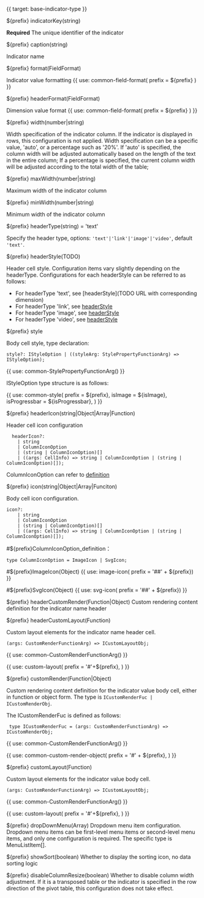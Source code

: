 
{{ target: base-indicator-type }}

${prefix} indicatorKey(string)

**Required** The unique identifier of the indicator

${prefix} caption(string)

Indicator name

${prefix} format(FieldFormat)

Indicator value formatting
{{ use: common-field-format(
  prefix = ${prefix}
  ) }}

${prefix} headerFormat(FieldFormat)

Dimension value format
{{ use: common-field-format(
  prefix = ${prefix}
  ) }}

${prefix} width(number|string)

Width specification of the indicator column. If the indicator is displayed in rows, this configuration is not applied.
Width specification can be a specific value, 'auto', or a percentage such as '20%'.
If 'auto' is specified, the column width will be adjusted automatically based on the length of the text in the entire column;
If a percentage is specified, the current column width will be adjusted according to the total width of the table;

${prefix} maxWidth(number|string)

Maximum width of the indicator column

${prefix} minWidth(number|string)

Minimum width of the indicator column

${prefix} headerType(string) = 'text'

Specify the header type, options: `'text'|'link'|'image'|'video'`, default `'text'`.

${prefix} headerStyle(TODO)

Header cell style. Configuration items vary slightly depending on the headerType. Configurations for each headerStyle can be referred to as follows:

- For headerType 'text', see [headerStyle](TODO URL with corresponding dimension)
- For headerType 'link', see [headerStyle](url)
- For headerType 'image', see [headerStyle](url)
- For headerType 'video', see [headerStyle](url)

${prefix} style

Body cell style, type declaration:
```
style?: IStyleOption | ((styleArg: StylePropertyFunctionArg) => IStyleOption);
```
{{ use: common-StylePropertyFunctionArg() }}

IStyleOption type structure is as follows:

{{ use: common-style(
  prefix = ${prefix},
  isImage = ${isImage},
  isProgressbar = ${isProgressbar},
) }}

${prefix} headerIcon(string|Object|Array|Function)

Header cell icon configuration

```
  headerIcon?:
    | string
    | ColumnIconOption
    | (string | ColumnIconOption)[]
    | ((args: CellInfo) => string | ColumnIconOption | (string | ColumnIconOption)[]);
```

ColumnIconOption can refer to [definition](/en/option.html#PivotTable-indicators-text.icon.ColumnIconOption_definition：)

${prefix} icon(string|Object|Array|Funciton)

Body cell icon configuration.

```
icon?:
    | string
    | ColumnIconOption
    | (string | ColumnIconOption)[]
    | ((args: CellInfo) => string | ColumnIconOption | (string | ColumnIconOption)[]);
```
#${prefix}ColumnIconOption_definition：
```
type ColumnIconOption = ImageIcon | SvgIcon;
```
#${prefix}ImageIcon(Object)
{{ use: image-icon(  prefix = '##' + ${prefix}) }}

#${prefix}SvgIcon(Object)
{{ use: svg-icon(  prefix = '##' + ${prefix}) }}

${prefix} headerCustomRender(Function|Object)
Custom rendering content definition for the indicator name header

${prefix} headerCustomLayout(Function)

Custom layout elements for the indicator name header cell.

```
(args: CustomRenderFunctionArg) => ICustomLayoutObj;
```
{{ use: common-CustomRenderFunctionArg() }}

{{ use: custom-layout(
    prefix =  '#'+${prefix},
) }}

${prefix} customRender(Function|Object)

Custom rendering content definition for the indicator value body cell, either in function or object form. The type is `ICustomRenderFuc | ICustomRenderObj`.

The ICustomRenderFuc is defined as follows:
```
 type ICustomRenderFuc = (args: CustomRenderFunctionArg) => ICustomRenderObj;
```
{{ use: common-CustomRenderFunctionArg() }}

{{ use: common-custom-render-object(
  prefix = '#' + ${prefix},
) }}

${prefix} customLayout(Function)

Custom layout elements for the indicator value body cell.

```
(args: CustomRenderFunctionArg) => ICustomLayoutObj;
```
{{ use: common-CustomRenderFunctionArg() }}

{{ use: custom-layout(
    prefix =  '#'+${prefix},
) }}

${prefix} dropDownMenu(Array)
Dropdown menu item configuration. Dropdown menu items can be first-level menu items or second-level menu items, and only one configuration is required. The specific type is MenuListItem[].

${prefix} showSort(boolean)
Whether to display the sorting icon, no data sorting logic

${prefix} disableColumnResize(boolean)
Whether to disable column width adjustment. If it is a transposed table or the indicator is specified in the row direction of the pivot table, this configuration does not take effect.
